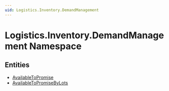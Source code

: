```yaml
---
uid: Logistics.Inventory.DemandManagement
---
```

# Logistics.Inventory.DemandManagement Namespace


## Entities
- [AvailableToPromise](Logistics.Inventory.DemandManagement.AvailableToPromise.md)  
- [AvailableToPromiseByLots](Logistics.Inventory.DemandManagement.AvailableToPromiseByLots.md)  

